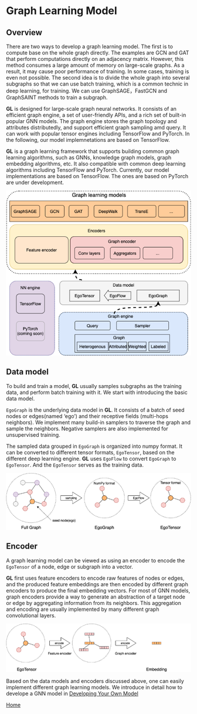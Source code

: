 # Graph Learning Model

## Overview
There are two ways to develop a graph learning model. The first is to
compute base on the whole graph directly. The examples are GCN and GAT
that perform computations directly on an adjacency matrix. However, this
method consumes a large amount of memory on large-scale graphs. As a
result, it may cause poor performance of training. In some cases,
training is even not possible. The second idea is to divide the whole
graph into several subgraphs so that we can use batch training, which is
a common technic in deep learning, for training. We can use
GraphSAGE，FastGCN and GraphSAINT methods to train a subgraph.


**GL** is designed for large-scale graph neural
networks. It consists of an efficient graph engine, a set of user-friendly APIs,
and a rich set of built-in popular GNN models.
The graph engine stores the graph topology and attributes distributedly, 
and support efficient graph sampling amd query. 
It can work with popular tensor engines including TensorFlow and PyTorch.
In the following, our model implemnetations are based on TensorFlow.

**GL** is a graph learning framework that supports building common graph learning algorithms, such as GNNs, knowledge graph models, graph embedding algorithms, etc. It also compatible with common deep learning algorithms including TensorFlow and PyTorch.
Currently, our model implementations are based on TensorFlow. The ones are based on PyTorch are under development.

<p align=center>
<img src="images/learning_model.png"/>
</p>


## Data model
To build and train a model, **GL** usually samples subgraphs as the training data,
and perform batch training with it. We start with introducing the basic data model.

`EgoGraph` is the underlying data model in **GL**. It consists of a
batch of seed nodes or edges(named ‘ego’) and their receptive fields
(multi-hops neighbors). We implement many build-in samplers to traverse
the graph and sample the neighbors. Negative samplers are also implemented
for unsupervised training.

The sampled data grouped in `EgoGraph` is organized into numpy format.
It can be converted to different tensor formats, `EgoTensor`, based on
the different deep learning engine. **GL** uses `EgoFlow` to convert
`EgoGraph` to `EgoTensor`. 
And the `EgoTensor` serves as the training data.

<p align=center>
<img src="images/egograph.png"/>
</p>

## Encoder


A graph learning model can be viewed as using an encoder to
encode the ``EgoTensor`` of a node, edge or subgraph into a vector.

**GL** first uses feature encoders to encode 
raw features of nodes or edges, and the produced feature embeddings are 
then encoded by different graph encoders 
to produce the final embedding vectors. 
For most of GNN models, graph encoders provide a way to generate an abstraction of a target node or edge 
by aggregating information from its neighbors.
This aggregation and encoding are usually
implemented by many different graph convolutional layers.

<p align=center>
<img src="images/egotensor.png"/>
</p>

Based on the data models and encoders discussed above, one can easily implement different graph learning models. We introduce in detail how to develope a GNN model in [Developing Your Own Model](algo_en.md)


[Home](../README.md)
